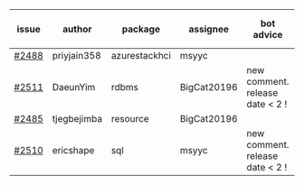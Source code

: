 | issue | author | package | assignee | bot advice | created date of issue | target release date | date from target |
| ------ | ------ | ------ | ------ | ------ | ------ | ------ | :-----: |
| [#2488](https://github.com/Azure/sdk-release-request/issues/2488) | priyjain358 | azurestackhci | msyyc |   | 02-25 | 03-14 |   |
| [#2511](https://github.com/Azure/sdk-release-request/issues/2511) | DaeunYim | rdbms | BigCat20196 | new comment.  <br> release date < 2 ! <br> | 03-03 | 03-07 | 0 |
| [#2485](https://github.com/Azure/sdk-release-request/issues/2485) | tjegbejimba | resource | BigCat20196 |   | 02-24 | 03-01 |   |
| [#2510](https://github.com/Azure/sdk-release-request/issues/2510) | ericshape | sql | msyyc | new comment.  <br> release date < 2 ! <br> | 03-03 | 03-09 | 2 |

